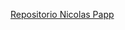 [Repositorio Nicolas Papp][nicolaspapp repo]

<!-- Global variables -->

[nicolaspapp repo]: https://github.com/nicolaspapp/freebsd/tree/final-project
